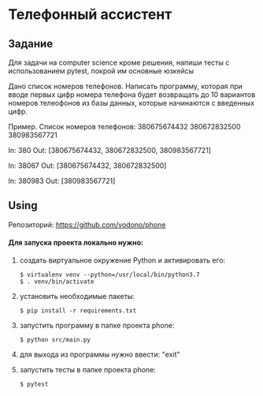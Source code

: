 # Телефонный ассистент

## Задание
Для задачи на computer science кроме решения, напиши тесты с использованием pytest, покрой им основные юзкейсы

Дано список номеров телефонов. Написать программу, которая при вводе первых цифр номера телефона будет возвращать до 10 вариантов номеров телеофонов из базы данных, которые начинаются с введенных цифр.

Пример.
Список номеров телефонов:
380675674432
380672832500
380983567721

In: 380
Out: [380675674432, 380672832500, 380983567721]

In: 38067
Out: [380675674432, 380672832500]

In: 380983
Out: [380983567721]

## Using
Репозиторий: https://github.com/vodono/phone

#### Для запуска проекта локально нужно:
1) создать виртуальное окружение Python и активировать его:
    ```linux
    $ virtualenv venv --python=/usr/local/bin/python3.7
    $ . venv/bin/activate
    ```
1) установить необходимые пакеты:
    ```linux
    $ pip install -r requirements.txt
    ``` 
1) запустить программу в папке проекта phone:
    ```linux
    $ python src/main.py
    ```
1) для выхода из программы нужно ввести: "exit"

1) запустить тесты в папке проекта phone:
    ```linux
    $ pytest
    ```
